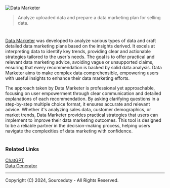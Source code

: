 ![Data Marketer](https://github.com/user-attachments/assets/554d953a-cbb0-487e-806b-c6d4324026be)

> Analyze uploaded data and prepare a data marketing plan for selling data.

#

[Data Marketer](https://chatgpt.com/g/g-kicZYQNOP-data-marketer) was developed to analyze various types of data and craft detailed data marketing plans based on the insights derived. It excels at interpreting data to identify key trends, providing clear and actionable strategies tailored to the user's needs. The goal is to offer practical and relevant data marketing advice, avoiding vague or unsupported claims, ensuring that every recommendation is backed by solid data analysis. Data Marketer aims to make complex data comprehensible, empowering users with useful insights to enhance their data marketing efforts.

The approach taken by Data Marketer is professional yet approachable, focusing on user empowerment through clear communication and detailed explanations of each recommendation. By asking clarifying questions in a step-by-step multiple choice format, it ensures accurate and relevant advice. Whether it's analyzing sales data, customer demographics, or market trends, Data Marketer provides practical strategies that users can implement to improve their data marketing outcomes. This tool is designed to be a reliable partner in the decision-making process, helping users navigate the complexities of data marketing with confidence.

#
### Related Links

[ChatGPT](https://github.com/sourceduty/ChatGPT)
<br>
[Data Generator](https://chat.openai.com/g/g-z6S0qcei3-data-generator)

***
Copyright (C) 2024, Sourceduty - All Rights Reserved.
